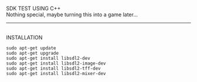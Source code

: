 SDK TEST USING C++<br>
Nothing special, maybe turning this into a game later...<br><hr><br>
INSTALLATION<br>
<pre><code>sudo apt-get update
sudo apt-get upgrade
sudo apt-get install libsdl2-dev
sudo apt-get install libsdl2-image-dev
sudo apt-get install libsdl2-tff-dev
sudo apt-get install libsdl2-mixer-dev</code></pre><br><br>
